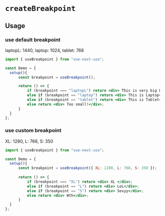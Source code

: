 # `createBreakpoint`

## Usage

### use default breakpoint

laptopL: 1440, laptop: 1024, tablet: 768

```jsx
import { useBreakpoint } from "vue-next-use";

const Demo = {
  setup(){
      const breakpoint = useBreakpoint();

      return () => {
          if (breakpoint === "laptopL") return <div> This is very big Laptop </div>;
          else if (breakpoint == "laptop") return <div> This is Laptop</div>;
          else if (breakpoint == "tablet") return <div> This is Tablet</div>;
          else return <div> Too small!</div>;
      }
  }
};
```

### use custom breakpoint

XL: 1280, L: 768, S: 350

```jsx
import { useBreakpoint } from "vue-next-use";

const Demo = {
  setup(){
      const breakpoint = useBreakpoint({ XL: 1280, L: 768, S: 350 });
      
      return () => {
          if (breakpoint === "XL") return <div> XL </div>;
          else if (breakpoint == "L") return <div> LoL</div>;
          else if (breakpoint == "S") return <div> Sexyy</div>;
          else return <div> Wth</div>;
      }
  }
};
```
